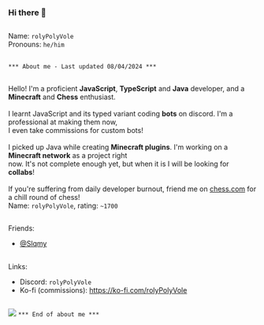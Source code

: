 ### Hi there 👋
##
Name: `rolyPolyVole`<br>
Pronouns: `he/him`
##
`*** About me - Last updated 08/04/2024 ***`
##
Hello! I'm a proficient **JavaScript**, **TypeScript** and **Java** developer, and a **Minecraft** and **Chess** enthusiast.<br>
<br>
I learnt JavaScript and its typed variant coding **bots** on discord. I'm a professional at making them now,<br>
I even take commissions for custom bots!<br>
<br>
I picked up Java while creating **Minecraft plugins**. I'm working on a **Minecraft network** as a project right<br>
now. It's not complete enough yet, but when it is I will be looking for **collabs**!<br>
<br>
If you're suffering from daily developer burnout, friend me on [chess.com](https://chess.com) for a chill round of chess!  <br>
Name: `rolyPolyVole`, rating: `~1700`
##
Friends:
- [@Slqmy](https://github.com/slqmy)
##
Links:
- Discord: `rolyPolyVole`
- Ko-fi (commissions): https://ko-fi.com/rolyPolyVole
##
![](https://komarev.com/ghpvc/?username=your-github-username&color=blueViolet)
`*** End of about me ***`
